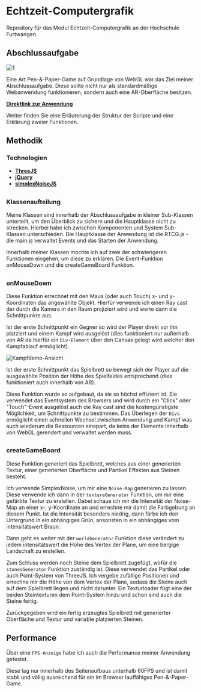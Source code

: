# Echtzeit-Computergrafik
Repository für das Modul Echtzeit-Computergrafik an der Hochschule Furtwangen.

## Abschlussaufgabe
![1](https://user-images.githubusercontent.com/48796225/126495268-22ae5a14-a27c-4001-abd6-fdc1af15890c.PNG)

Eine Art Pen-&-Paper-Game auf Grundlage von WebGL war das Ziel meiner Abschlussaufgabe.
Diese sollte nicht nur als standardmäßige Webanwendung funktionieren, sondern auch eine AR-Oberfläche besitzen.

**[Direktlink zur Anwendung](https://tobias-bodmer.github.io/Echtzeit-Computergrafik/Abschluss/)**

Weiter finden Sie eine Erläuterung der Struktur der Scripte und eine Erklärung zweier Funktionen.

## Methodik

### Technologien
* **[ThreeJS](https://threejs.org/)**
* **[jQuery](https://jquery.com/)**
* **[simplexNoiseJS](https://github.com/jwagner/simplex-noise.js/)**
##
### Klassenaufteilung

Meine Klassen sind innerhalb der Abschlussaufgabe in kleiner Sub-Klassen unterteilt, 
um den Überblick zu sichern und die Hauptklasse nicht zu strecken.
Hierbei habe ich zwischen Komponenten und System Sub-Klassen unterschieden.
Die Hauptklasse der Anwendung ist die RTCG.js - die main.js verwaltet Events und das Starten der Anwendung.

Innerhalb meiner Klassen möchte ich auf zwei der schwierigeren Funktionen eingehen, um diese zu erklären.
Die Event-Funktion onMouseDown und die createGameBoard Funktion.
##
### onMouseDown
Diese Funktion errechnet mit den Maus (oder auch Touch) x- und y-Koordinaten das angewählte Objekt.
Hierfür verwende ich einen Ray cast der durch die Kamera in den Raum projiziert wird und werte dann die Schnittpunkte aus.

Ist der erste Schnittpunkt ein Gegner so wird der Player direkt vor ihn platziert und einem Kampf wird ausgelöst
(dies funktioniert nur außerhalb von AR da hierfür ein ```Div-Element``` über den Canvas gelegt wird welcher den Kampfablauf ermöglicht).

![Kampfdemo-Ansicht](https://user-images.githubusercontent.com/48796225/126493221-d4b87c1f-8ec3-4a22-9fd3-c0ea2fc274ec.PNG)

Ist der erste Schnittpunkt das Spielbrett so bewegt sich der Player auf die ausgewählte Position der Höhe des Spielfeldes entsprechend
(dies funktioniert auch innerhalb von AR).

Diese Funktion wurde so aufgebaut, da sie so höchst effizient ist. Sie verwendet das Eventsystem des Browsers und wird durch ein "Click" oder 
"Touch"-Event ausgelöst auch die Ray cast sind die kostengünstigste Möglichkeit, um Schnittpunkte zu bestimmen. 
Das Überlegen der ```Divs``` ermöglicht einen schnellen Wechsel zwischen Anwendung und Kampf was auch wiederum die Ressourcen einspart, 
da keins der Elemente innerhalb von WebGL gerendert und verwaltet werden muss.
##
### createGameBoard
Diese Funktion generiert das Spielbrett, welches aus einer generierten Textur, einer generierten Oberfläche und Partikel Effekten aus Steinen besteht.

Ich verwende SimplexNoise, um mir eine ```Noise-Map``` generieren zu lassen. Diese verwende ich dann in der ```textureGenerator``` Funktion, 
um mir eine gefärbte Textur zu erstellen. Dabei schaue ich mir die Intensität der Noise-Map an einer x-, y-Koordinate an und 
errechne mir damit die Farbgebung an diesem Punkt. Ist die Intensität besonders niedrig, dann färbe ich den Untergrund in ein 
abhängiges Grün, ansonsten in ein abhängiges vom intensitätswert Braun.

Dann geht es weiter mit der ```worldGenerator``` Funktion diese verändert zu jedem intensitätswert die Höhe des Vertex der Plane, um eine bergige Landschaft zu erstellen.

Zum Schluss werden noch Steine dem Spielbrett zugefügt, wofür die ```stonesGenerator``` Funktion zuständig ist.
Diese verwendet das Partikel oder auch Point-System von ThreeJS. Ich vergebe zufällige Positionen und errechne mir die Höhe von dem Vertex der Plane,
sodass die Steine auch auf dem Spielbrett liegen und nicht darunter. Ein Texturloader fügt eine der beiden Steintexturen dem Point-System hinzu 
und schon sind auch die Steine fertig.

Zurückgegeben wird ein fertig erzeugtes Spielbrett mit generierter Oberfläche und Textur und variable platzierten Steinen.

## Performance
Über eine ```FPS-Anzeige``` habe ich auch die Performance meiner Anwendung getestet.

Diese lag nur innerhalb des Seitenaufbaus unterhalb 60FPS und ist damit stabil und völlig ausreichend für ein im Browser lauffähiges Pen-&-Paper-Game.
